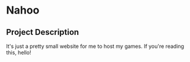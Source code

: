 # Nahoo

## Project Description

It's just a pretty small website for me to host my games. If you're reading this, hello!
